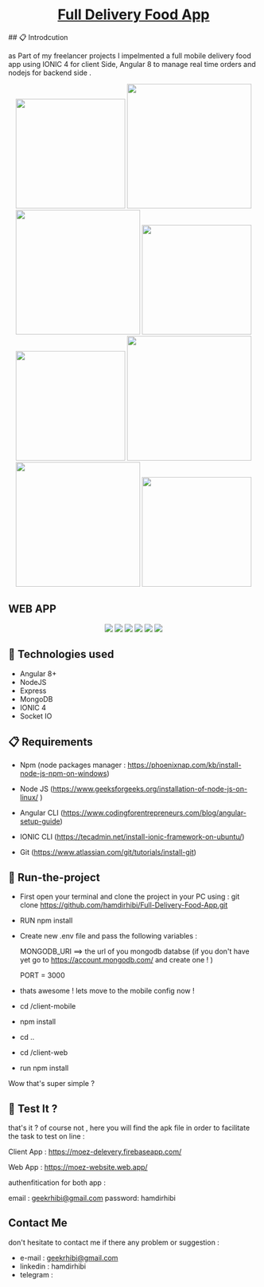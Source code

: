 <h1 align="center">
  <a href="https://www.wish.com/">
     Full Delivery Food App

  </a>
</h1>
## 📋 Introdcution

<p> as Part of my freelancer projects I impelmented a full mobile delivery food app using IONIC 4 for client Side,  Angular 8 to manage real time orders  and nodejs for backend side .</p>
 

<div align="center">
  <img src="./assets/images/login.png" width="220" />
  <img src="./assets/images/home.png" width="250" />
  <img src="./assets/images/home2.png" width="250" />
  <img src="./assets/images/signup.png" width="220" />
  <img src="./assets/images/home5.png" width="220" />
  <img src="./assets/images/home4.png" width="250" />
  <img src="./assets/images/home3.png" width="250" />
  <img src="./assets/images/home6.png" width="220" />

</div>

## WEB APP

<div style="text-align: center;">
  <img src="./assets/images/home_website.png"/>
  <img src="./assets/images/products.png"/>
  <img src="./assets/images/categories.png"/>
  <img src="./assets/images/historic.png"/>
  <img src="./assets/images/view_order.png"/>
  <img src="./assets/images/login2.png"/>

</div>


## 🎉 Technologies used 

- Angular 8+
- NodeJS
- Express 
- MongoDB
- IONIC 4 
- Socket IO



## 📋 Requirements 

- Npm (node packages manager : https://phoenixnap.com/kb/install-node-js-npm-on-windows) 

- Node JS (https://www.geeksforgeeks.org/installation-of-node-js-on-linux/ ) 

- Angular CLI (https://www.codingforentrepreneurs.com/blog/angular-setup-guide) 

- IONIC CLI (https://tecadmin.net/install-ionic-framework-on-ubuntu/) 

- Git  (https://www.atlassian.com/git/tutorials/install-git) 

## 📖 Run-the-project

- First open your terminal and clone the project in your PC using : git clone https://github.com/hamdirhibi/Full-Delivery-Food-App.git

- RUN npm install 

- Create new .env file and pass the following variables : 
  
  MONGODB_URI ==> the url of you mongodb databse (if you don't have yet go to https://account.mongodb.com/ and create one ! ) 
  
  PORT = 3000
  
- thats awesome ! lets move to the mobile config now ! 

- cd /client-mobile

- npm install 

- cd .. 

- cd /client-web

- run npm install 

Wow that's  super simple ? 


## 🚀 Test It ? 

that's it ? of course not , here you will find the apk file in order to facilitate the task to test on line   : 


Client App : https://moez-delevery.firebaseapp.com/


Web App : https://moez-website.web.app/


authenfitication for both app : 

email : geekrhibi@gmail.com
password: hamdirhibi


##  Contact Me

don't hesitate to contact me if there any problem or suggestion :
- e-mail : geekrhibi@gmail.com
- linkedin : hamdirhibi
- telegram : 

